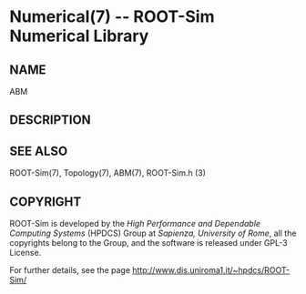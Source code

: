 # Numerical(7) -- ROOT-Sim Numerical Library

## NAME

ABM

## DESCRIPTION



## SEE ALSO

ROOT-Sim(7), Topology(7), ABM(7), ROOT-Sim.h (3)

## COPYRIGHT

ROOT-Sim is developed by the _High Performance and Dependable Computing Systems_ (HPDCS) Group at
_Sapienza, University of Rome_, all the copyrights belong to the Group, and the software is released
under GPL-3 License.

For further details, see the page http://www.dis.uniroma1.it/~hpdcs/ROOT-Sim/